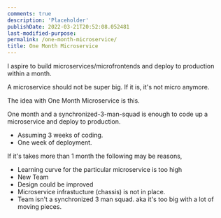 ```yaml
---
comments: true
description: 'Placeholder' 
publishDate: 2022-03-21T20:52:08.052481
last-modified-purpose:
permalink: /one-month-microservice/
title: One Month Microservice
---
```


I aspire to build microservices/microfrontends and deploy to production within a month.

A microservice should not be super big. If it is, it's not micro anymore.

The idea with One Month Microservice is this. 

One month and a synchronized-3-man-squad is enough to code up a microservice and deploy to production.
- Assuming 3 weeks of coding.
- One week of deployment.

If it's takes more than 1 month the following may be reasons,
- Learning curve for the particular microservice is too high
- New Team
- Design could be improved
- Microservice infrastucture (chassis) is not in place.
- Team isn't a synchronized 3 man squad. aka it's too big with a lot of moving pieces.